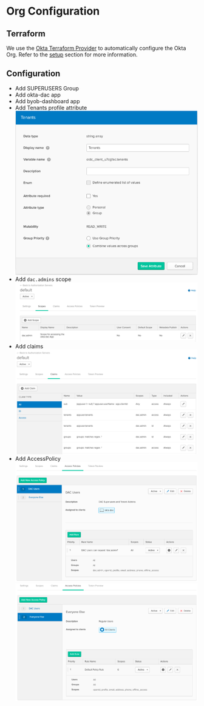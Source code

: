 # Org Configuration

## Terraform
We use the [Okta Terraform Provider](https://www.terraform.io/docs/providers/okta/index.html) to automatically configure the Okta Org. Refer to the [setup](/setup/terraform.html) section for more information.

## Configuration
* Add SUPERUSERS Group
* Add okta-dac app
* Add byob-dashboard app
* Add Tenants profile attribute
    ![alt text](./images/setup/ProfileAttribute_Tenants.png)
* Add `dac.admins` scope
    ![alt text](./images/setup/CustomScope.png)
* Add claims
    ![alt text](./images/setup/CustomClaims.png)
* Add AccessPolicy
    ![alt text](./images/setup/Policy_DACUsers.png)
    ![alt text](./images/setup/Policy_EveryoneElse.png)